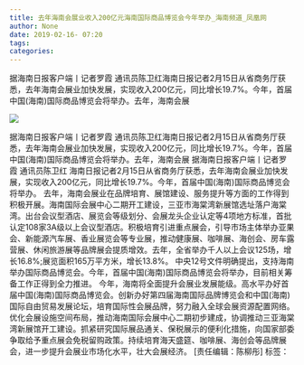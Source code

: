 ```yaml
---
title: 去年海南会展业收入200亿元海南国际商品博览会今年举办_海南频道_凤凰网
author: None
date: 2019-02-16- 07:20
tags: 
categories: 
---
```

据海南日报客户端丨记者罗霞 通讯员陈卫红海南日报记者2月15日从省商务厅获悉，去年海南会展业加快发展，实现收入200亿元，同比增长19.7%。今年，首届中国(海南)国际商品博览会将举办。去年，海南会展
<!-- more -->
                
<img align="center" border="0" src="http://p2.ifengimg.com/a/2016/0810/204c433878d5cf9size1_w16_h16.png" />
                
                
            
据海南日报客户端丨记者罗霞 通讯员陈卫红海南日报记者2月15日从省商务厅获悉，去年海南会展业加快发展，实现收入200亿元，同比增长19.7%。今年，首届中国(海南)国际商品博览会将举办。去年，海南会展
据海南日报客户端丨记者罗霞 通讯员陈卫红
海南日报记者2月15日从省商务厅获悉，去年海南会展业加快发展，实现收入200亿元，同比增长19.7%。今年，首届中国(海南)国际商品博览会将举办。
去年，海南会展业在品牌培育、展馆建设、服务提升等方面的工作得到积极开展。海南国际会展中心二期开工建设，三亚市海棠湾新展馆选址落户海棠湾。出台会议型酒店、展览会等级划分、会展龙头企业认定等4项地方标准，首批认定108家3A级以上会议型酒店。积极培育引进重点展会，引导市场主体举办亚果会、新能源汽车展、香业展览会等专业展，推动健康展、咖啡展、海创会、房车露营展、休闲旅游展等品牌展会提质增效。去年，全省举办千人以上会议125场，增长16.8%;展览面积165万平方米，增长13.8%。
中央12号文件明确提出，支持海南举办国际商品博览会。今年，首届中国(海南)国际商品博览会将举办，目前相关筹备工作正得到全力推进。
今年，海南将全面提升会展业发展能级。高水平办好首届中国(海南)国际商品博览会。创新办好第四届海南国际品牌博览会和中国(海南)国际自由贸易发展论坛，培育国际性会展品牌，努力融入全球会展资源配置网络。优化会展设施空间布局，推动海南国际会展中心二期初步建成，协调推动三亚海棠湾新展馆开工建设。抓紧研究国际展品通关、保税展示的便利化措施，向国家部委争取给予重点展会免税留购政策。持续培育海天盛筵、咖啡展、海创会等品牌展会，进一步提升会展业市场化水平，壮大会展经济。
[责任编辑：陈柳彤]
标签：
 
             
